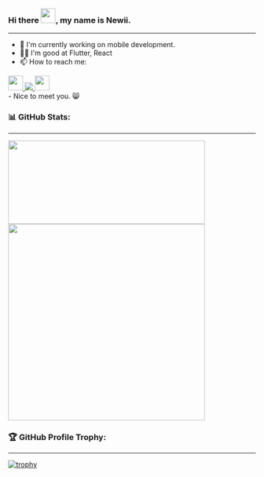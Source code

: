 ### Hi there <img src="https://raw.githubusercontent.com/MartinHeinz/MartinHeinz/master/wave.gif" width="30px">, my name is Newii.
---
- 🔭 I'm currently working on mobile development.
- 👍🏻 I'm good at Flutter, React
- 📫 How to reach me: <br>
<a href = "https://www.facebook.com/Nachi.new.Nicha" target="blank">
  <img src="https://img.icons8.com/fluency/30/000000/facebook-new.png" height='30'/>
</a>
<a href = "https://www.instagram.com/newiiiiiiiiiiiiiiiiiiii/" target="blank">
  <img src="https://img.icons8.com/office/30/000000/instagram-new.png"/>
</a>
<a href="https://www.linkedin.com/in/nicha-songkiwattanapacharoen-5539b7204/" target="blank"><img src="https://i.imgur.com/a5jDgN0.png" height='30'></a>
<br>
- Nice to meet you. 😸

### 📊 GitHub Stats:
---
<div>
  <img src="https://github-readme-stats.vercel.app/api?username=Newiihuhu&show_icons=true&theme=dark" height="170" width="400"/>
  <img src="https://github-readme-stats.vercel.app/api/top-langs/?username=Newiihuhu&layout=compact&theme=dark" width="400"/>
</div>

### 🏆 GitHub Profile Trophy:
---
[![trophy](https://github-profile-trophy.vercel.app/?username=Newiihuhu&theme=onedark&column=8&margin-w=15&margin-h=15)](https://github.com/ryo-ma/github-profile-trophy)




